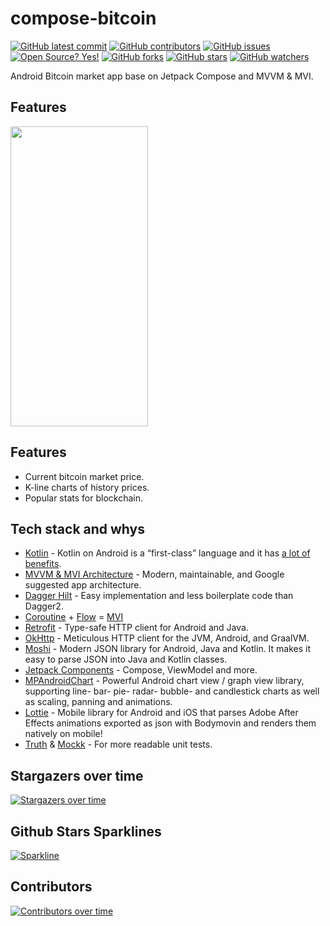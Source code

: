 # compose-bitcoin

[![GitHub latest commit](https://badgen.net/github/last-commit/bytebeats/compose-bitcoin)](https://github.com/bytebeats/compose-bitcoin/commit/)
[![GitHub contributors](https://img.shields.io/github/contributors/bytebeats/compose-bitcoin.svg)](https://github.com/bytebeats/compose-bitcoin/graphs/contributors/)
[![GitHub issues](https://img.shields.io/github/issues/bytebeats/compose-bitcoin.svg)](https://github.com/bytebeats/compose-bitcoin/issues/)
[![Open Source? Yes!](https://badgen.net/badge/Open%20Source%20%3F/Yes%21/blue?icon=github)](https://github.com/bytebeats/compose-bitcoin/)
[![GitHub forks](https://img.shields.io/github/forks/bytebeats/compose-bitcoin.svg?style=social&label=Fork&maxAge=2592000)](https://github.com/bytebeats/compose-bitcoin/network/)
[![GitHub stars](https://img.shields.io/github/stars/bytebeats/compose-bitcoin.svg?style=social&label=Star&maxAge=2592000)](https://github.com/bytebeats/compose-bitcoin/stargazers/)
[![GitHub watchers](https://img.shields.io/github/watchers/bytebeats/compose-bitcoin.svg?style=social&label=Watch&maxAge=2592000)](https://github.com/bytebeats/compose-bitcoin/watchers/)

Android Bitcoin market app base on Jetpack Compose and MVVM & MVI.

## Features

<img src="/arts/compose_bitcoin.gif" width="220" height="480"/>

## Features

* Current bitcoin market price.
* K-line charts of history prices.
* Popular stats for blockchain.

## Tech stack and whys 
* [Kotlin](https://kotlinlang.org/) - Kotlin on Android is a “first-class” language and it has [a lot of benefits](https://developer.android.com/kotlin).
* [MVVM & MVI Architecture](https://developer.android.com/jetpack/guide) - Modern, maintainable, and Google suggested app architecture.
* [Dagger Hilt](https://dagger.dev/hilt/) - Easy implementation and less boilerplate code than Dagger2.
* [Coroutine](https://developer.android.com/kotlin/coroutines) + [Flow](https://developer.android.com/kotlin/flow) = [MVI](https://github.com/Kotlin-Android-Open-Source/MVI-Coroutines-Flow)
* [Retrofit](https://square.github.io/retrofit/) - Type-safe HTTP client for Android and Java.
* [OkHttp](https://square.github.io/okhttp/) - Meticulous HTTP client for the JVM, Android, and GraalVM.
* [Moshi](https://github.com/square/moshi) - Modern JSON library for Android, Java and Kotlin. It makes it easy to parse JSON into Java and Kotlin classes.
* [Jetpack Components](https://developer.android.com/jetpack) - Compose, ViewModel and more.
* [MPAndroidChart](https://github.com/PhilJay/MPAndroidChart) - Powerful Android chart view / graph view library, supporting line- bar- pie- radar- bubble- and candlestick charts as well as scaling, panning and animations.
* [Lottie](https://github.com/airbnb/lottie-android) -  Mobile library for Android and iOS that parses Adobe After Effects animations exported as json with Bodymovin and renders them natively on mobile!
* [Truth](https://truth.dev/) & [Mockk](https://mockk.io/) - For more readable unit tests.

## Stargazers over time

[![Stargazers over time](https://starchart.cc/bytebeats/compose-bitcoin.svg)](https://starchart.cc/bytebeats/compose-bitcoin)

## Github Stars Sparklines

[![Sparkline](https://stars.medv.io/bytebeats/compose-bitcoin.svg)](https://stars.medv.io/bytebeats/compose-bitcoin)

## Contributors

[![Contributors over time](https://contributor-graph-api.apiseven.com/contributors-svg?chart=contributorOverTime&repo=bytebeats/compose-bitcoin)](https://www.apiseven.com/en/contributor-graph?chart=contributorOverTime&repo=bytebeats/compose-bitcoin)